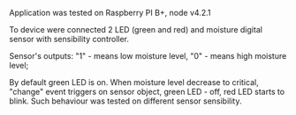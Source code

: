 Application was tested on Raspberry PI B+, node v4.2.1

To device were connected 2 LED (green and red)
and moisture digital sensor with sensibility controller.

Sensor's outputs:
"1" - means low moisture level,
"0" - means high moisture level;

By default green LED is on.
When moisture level decrease to critical, "change" event triggers
on sensor object, green LED - off, red LED starts to blink.
Such behaviour was tested on different sensor sensibility.